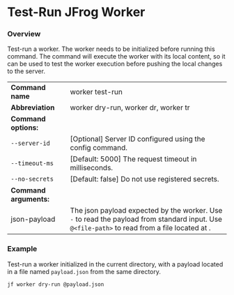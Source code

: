 # Test-Run JFrog Worker

### Overview

Test-run a worker. The worker needs to be initialized before running this command. The command will execute the worker with its local content, so it can be used to test the worker execution before pushing the local changes to the server.

|                        |                                                                                                                                               |
| ---------------------- | --------------------------------------------------------------------------------------------------------------------------------------------- |
| **Command name**       | worker test-run                                                                                                                               |
| **Abbreviation**       | worker dry-run, worker dr, worker tr                                                                                                          |
| **Command options:**   |                                                                                                                                               |
| `--server-id`          | \[Optional] Server ID configured using the config command.                                                                                    |
| `--timeout-ms`         | \[Default: 5000] The request timeout in milliseconds.                                                                                         |
| `--no-secrets`         | \[Default: false] Do not use registered secrets.                                                                                              |
| **Command arguments:** |                                                                                                                                               |
| json-payload           | The json payload expected by the worker. Use `-` to read the payload from standard input. Use `@<file-path>` to read from a file located at . |

### Example

Test-run a worker initialized in the current directory, with a payload located in a file named `payload.json` from the same directory.

```
jf worker dry-run @payload.json
```
